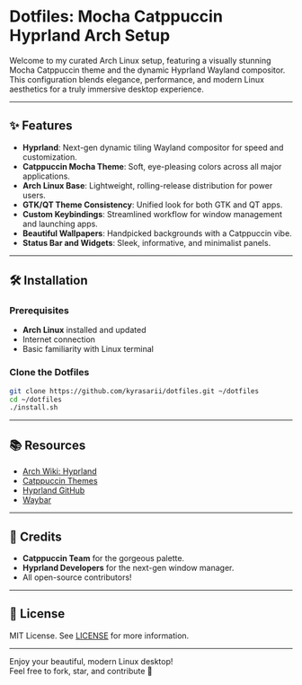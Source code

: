# Dotfiles: Mocha Catppuccin Hyprland Arch Setup

Welcome to my curated Arch Linux setup, featuring a visually stunning Mocha Catppuccin theme and the dynamic Hyprland Wayland compositor. This configuration blends elegance, performance, and modern Linux aesthetics for a truly immersive desktop experience.

---

## ✨ Features

- **Hyprland**: Next-gen dynamic tiling Wayland compositor for speed and customization.
- **Catppuccin Mocha Theme**: Soft, eye-pleasing colors across all major applications.
- **Arch Linux Base**: Lightweight, rolling-release distribution for power users.
- **GTK/QT Theme Consistency**: Unified look for both GTK and QT apps.
- **Custom Keybindings**: Streamlined workflow for window management and launching apps.
- **Beautiful Wallpapers**: Handpicked backgrounds with a Catppuccin vibe.
- **Status Bar and Widgets**: Sleek, informative, and minimalist panels.

---

## 🛠️ Installation

### Prerequisites

- **Arch Linux** installed and updated
- Internet connection
- Basic familiarity with Linux terminal

### Clone the Dotfiles

```sh
git clone https://github.com/kyrasarii/dotfiles.git ~/dotfiles
cd ~/dotfiles
./install.sh
```

---

## 📚 Resources

- [Arch Wiki: Hyprland](https://wiki.archlinux.org/title/Hyprland)
- [Catppuccin Themes](https://github.com/catppuccin)
- [Hyprland GitHub](https://github.com/hyprwm/Hyprland)
- [Waybar](https://github.com/Alexays/Waybar)

---

## 🌸 Credits

- **Catppuccin Team** for the gorgeous palette.
- **Hyprland Developers** for the next-gen window manager.
- All open-source contributors!

---

## 🏁 License

MIT License. See [LICENSE](LICENSE) for more information.

---

Enjoy your beautiful, modern Linux desktop!  
Feel free to fork, star, and contribute 🌱
